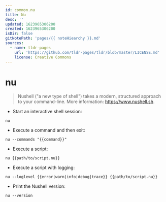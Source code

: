 ```yaml
---
id: common.nu
title: Nu
desc: ''
updated: 1623965306200
created: 1623965306200
isDir: false
gitNotePath: 'pages/{{ noteHiearchy }}.md'
sources:
  - name: tldr-pages
    url: 'https://github.com/tldr-pages/tldr/blob/master/LICENSE.md'
    license: Creative Commons
---
```

# nu

> Nushell ("a new type of shell") takes a modern, structured approach to your command-line.
> More information: <https://www.nushell.sh>.

- Start an interactive shell session:

`nu`

- Execute a command and then exit:

`nu --commands "{{command}}"`

- Execute a script:

`nu {{path/to/script.nu}}`

- Execute a script with logging:

`nu --loglevel {{error|warn|info|debug|trace}} {{path/to/script.nu}}`

- Print the Nushell version:

`nu --version`

